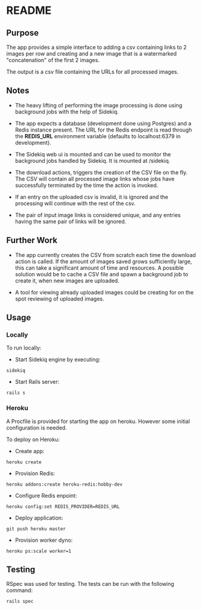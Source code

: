 # README

## Purpose

The app provides a simple interface to adding a csv containing links to 2 images per row
and creating and a new image that is a watermarked "concatenation" of the first 2 images.

The output is a csv file containing the URLs for all processed images.

## Notes

* The heavy lifting of performing the image processing is done using background jobs
with the help of Sidekiq.

* The app expects a database (development done using Postgres) and a Redis instance present.
The URL for the Redis endpoint is read through the **REDIS_URL** environment variable
(defaults to localhost:6379 in development).

* The Sidekiq web ui is mounted and can be used to monitor the background jobs handled by
Sidekiq. It is mounted at /sidekiq.

* The download actions, triggers the creation of the CSV file on the fly. The CSV will
contain all processed image links whose jobs have successfully terminated by the time
the action is invoked.

* If an entry on the uploaded csv is invalid, it is ignored and the processing will 
continue with the rest of the csv.

* The pair of input image links is considered unique, and any entries having the same
pair of links will be ignored.

## Further Work

* The app currently creates the CSV from scratch each time the download action is called.
If the amount of images saved grows sufficiently large, this can take a significant amount
of time and resources. A possible solution would be to cache a CSV file and spawn a background
job to create it, when new images are uploaded.

* A tool for viewing already uploaded images could be creating for on the spot reviewing
of uploaded images.

## Usage

### Locally

To run locally:

* Start Sidekiq engine by executing:

```
sidekiq
```

* Start Rails server:

```
rails s
``` 

### Heroku

A Procfile is provided for starting the app on heroku. However some initial configuration
is needed.

To deploy on Heroku:

* Create app:

```
heroku create
```

* Provision Redis:

```
heroku addons:create heroku-redis:hobby-dev
```

* Configure Redis enpoint:

```
heroku config:set REDIS_PROVIDER=REDIS_URL 
```

* Deploy application:

```
git push heroku master
```

* Provision worker dyno:

```
heroku ps:scale worker=1
```

## Testing

RSpec was used for testing. The tests can be run with the following command:

```
rails spec
```
